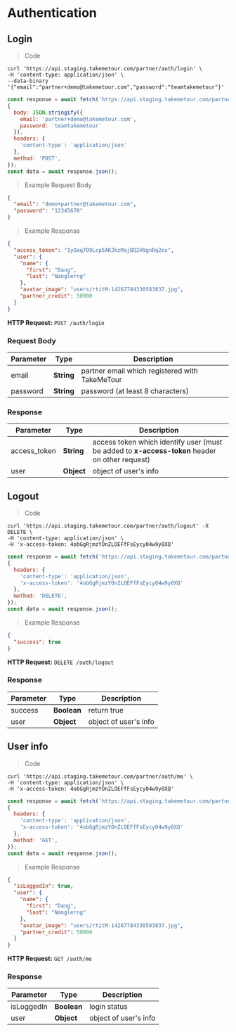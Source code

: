 # Authentication

## Login
> Code

```shell
curl 'https://api.staging.takemetour.com/partner/auth/login' \
-H 'content-type: application/json' \
--data-binary '{"email":"partner+demo@takemetour.com","password":"teamtakemetour"}'
```
```javascript
const response = await fetch('https://api.staging.takemetour.com/partner/auth/login',
{
  body: JSON.stringify({
    email: 'partner+demo@takemetour.com',
    password: 'teamtakemetour'
  }),
  headers: {
    'content-type': 'application/json'
  },
  method: 'POST',
});
const data = await response.json();
```
> Example Request Body

```json
{
  "email": "demo+partner@takemetour.com",
  "password": "12345678"
}
```

> Example Response

```json
{
  "access_token": "1yOaq7O9Lcp5AKJkzMajBQ2H9gnRq2ex",
  "user": {
    "name": {
      "first": "Dang",
      "last": "Nanglerng"
    },
    "avatar_image": "users/rtitM-14267784330583837.jpg",
    "partner_credit": 50000
  }
}
```
**HTTP Request:** `POST /auth/login`
### Request Body

Parameter | Type | Description
--------- | ---- | -----------
email | **String** | partner email which registered with TakeMeTour
password | **String** | password (at least 8 characters)

### Response

Parameter | Type | Description
--------- | ---- | -----------
access_token | **String** | access token which identify user (must be added to **x-access-token** header on other request)   
user | **Object** | object of user's info 
## Logout
> Code

```shell
curl 'https://api.staging.takemetour.com/partner/auth/logout' -X DELETE \
-H 'content-type: application/json' \
-H 'x-access-token: 4obGgRjmzYOnZLOEFfFsEycy04w9y8XQ'
```
```javascript
const response = await fetch('https://api.staging.takemetour.com/partner/auth/logout',
{
  headers: {
    'content-type': 'application/json',
    'x-access-token': '4obGgRjmzYOnZLOEFfFsEycy04w9y8XQ'
  },
  method: 'DELETE',
});
const data = await response.json();
```
> Example Response

```json
{
  "success": true
}
```
**HTTP Request:** `DELETE /auth/logout`

### Response

Parameter | Type | Description
--------- | ---- | -----------
success | **Boolean** | return true   
user | **Object** | object of user's info 
## User info
> Code

```shell
curl 'https://api.staging.takemetour.com/partner/auth/me' \
-H 'content-type: application/json' \
-H 'x-access-token: 4obGgRjmzYOnZLOEFfFsEycy04w9y8XQ'
```
```javascript
const response = await fetch('https://api.staging.takemetour.com/partner/auth/me',
{
  headers: {
    'content-type': 'application/json',
    'x-access-token': '4obGgRjmzYOnZLOEFfFsEycy04w9y8XQ'
  },
  method: 'GET',
});
const data = await response.json();
```
> Example Response

```json
{
  "isLoggedIn": true,
  "user": {
    "name": {
      "first": "Dang",
      "last": "Nanglerng"
    },
    "avatar_image": "users/rtitM-14267784330583837.jpg",
    "partner_credit": 50000
  }
}
```
**HTTP Request:** `GET /auth/me`

### Response

Parameter | Type | Description
--------- | ---- | -----------
isLoggedIn | **Boolean** | login status   
user | **Object** | object of user's info 

